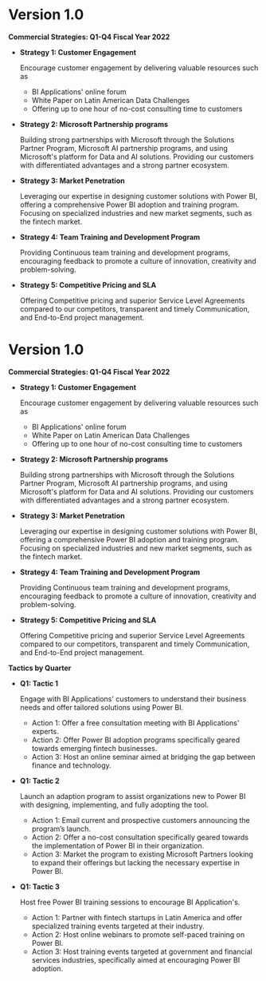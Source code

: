 

# Version 1.0

**Commercial Strategies: Q1-Q4 Fiscal Year 2022**

- **Strategy 1: Customer Engagement**

  Encourage customer engagement by delivering valuable resources such as
  - BI Applications' online forum
  - White Paper on Latin American Data Challenges
  - Offering up to one hour of no-cost consulting time to customers
    
- **Strategy 2: Microsoft Partnership programs**

  Building strong partnerships with Microsoft through the Solutions Partner Program, Microsoft AI partnership programs, and using Microsoft's platform for Data and AI solutions. Providing our customers with differentiated advantages and a strong partner ecosystem.

- **Strategy 3: Market Penetration**

  Leveraging our expertise in designing customer solutions with Power BI, offering a comprehensive Power BI adoption and training program. Focusing on specialized industries and new market segments, such as the fintech market.

- **Strategy 4: Team Training and Development Program**

  Providing Continuous team training and development programs, encouraging feedback to promote a culture of innovation, creativity and problem-solving.

- **Strategy 5: Competitive Pricing and SLA**

  Offering Competitive pricing and superior Service Level Agreements compared to our competitors, transparent and timely Communication, and End-to-End project management.



# Version 1.0

**Commercial Strategies: Q1-Q4 Fiscal Year 2022**

- **Strategy 1: Customer Engagement**

  Encourage customer engagement by delivering valuable resources such as
  - BI Applications' online forum
  - White Paper on Latin American Data Challenges
  - Offering up to one hour of no-cost consulting time to customers
    
- **Strategy 2: Microsoft Partnership programs**

  Building strong partnerships with Microsoft through the Solutions Partner Program, Microsoft AI partnership programs, and using Microsoft's platform for Data and AI solutions. Providing our customers with differentiated advantages and a strong partner ecosystem.

- **Strategy 3: Market Penetration**

  Leveraging our expertise in designing customer solutions with Power BI, offering a comprehensive Power BI adoption and training program. Focusing on specialized industries and new market segments, such as the fintech market.

- **Strategy 4: Team Training and Development Program**

  Providing Continuous team training and development programs, encouraging feedback to promote a culture of innovation, creativity and problem-solving.

- **Strategy 5: Competitive Pricing and SLA**

  Offering Competitive pricing and superior Service Level Agreements compared to our competitors, transparent and timely Communication, and End-to-End project management.


**Tactics by Quarter**

- **Q1: Tactic 1**

  Engage with BI Applications' customers to understand their business needs and offer tailored solutions using Power BI.

  - Action 1: Offer a free consultation meeting with BI Applications' experts.
  - Action 2: Offer Power BI adoption programs specifically geared towards emerging fintech businesses.
  - Action 3: Host an online seminar aimed at bridging the gap between finance and technology.

- **Q1: Tactic 2**

  Launch an adaption program to assist organizations new to Power BI with designing, implementing, and fully adopting the tool.
  - Action 1: Email current and prospective customers announcing the program’s launch.
  - Action 2: Offer a no-cost consultation specifically geared towards the implementation of Power BI in their organization.
  - Action 3: Market the program to existing Microsoft Partners looking to expand their offerings but lacking the necessary expertise in Power BI.

- **Q1: Tactic 3**

  Host free Power BI training sessions to encourage BI Application's.
  - Action 1: Partner with fintech startups in Latin America and offer specialized training events targeted at their industry.
  - Action 2: Host online webinars to promote self-paced training on Power BI.
  - Action 3: Host training events targeted at government and financial services industries, specifically aimed at encouraging Power BI adoption.


